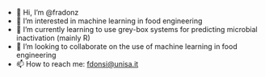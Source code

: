 - 👋 Hi, I’m @fradonz
- 👀 I’m interested in machine learning in food engineering
- 🌱 I’m currently learning to use grey-box systems for predicting microbial inactivation (mainly R)
- 💞️ I’m looking to collaborate on the use of machine learning in food engineering
- 📫 How to reach me: fdonsi@unisa.it

<!---
fradonz/fradonz is a ✨ special ✨ repository because its `README.md` (this file) appears on your GitHub profile.
You can click the Preview link to take a look at your changes.
--->
